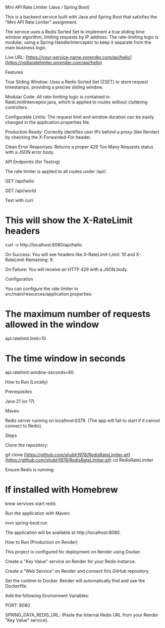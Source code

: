 Mini API Rate Limiter (Java / Spring Boot)

This is a backend service built with Java and Spring Boot that satisfies the "Mini API Rate Limiter" assignment.

The service uses a Redis Sorted Set to implement a true sliding time window algorithm, limiting requests by IP address. The rate-limiting logic is modular, using a Spring HandlerInterceptor to keep it separate from the main business logic.

Live URL: [https://your-service-name.onrender.com/api/hello](https://redisratelimiter.onrender.com/api/hello)

Features

True Sliding Window: Uses a Redis Sorted Set (ZSET) to store request timestamps, providing a precise sliding window.

Modular Code: All rate-limiting logic is contained in RateLimitInterceptor.java, which is applied to routes without cluttering controllers.

Configurable Limits: The request limit and window duration can be easily changed in the application.properties file.

Production Ready: Correctly identifies user IPs behind a proxy (like Render) by checking the X-Forwarded-For header.

Clean Error Responses: Returns a proper 429 Too Many Requests status with a JSON error body.

API Endpoints (for Testing)

The rate limiter is applied to all routes under /api/.

GET /api/hello

GET /api/world

Test with curl:

# This will show the X-RateLimit headers
curl -v http://localhost:8080/api/hello


On Success: You will see headers like X-RateLimit-Limit: 10 and X-RateLimit-Remaining: 9.

On Failure: You will receive an HTTP 429 with a JSON body.

Configuration

You can configure the rate limiter in src/main/resources/application.properties:

# The maximum number of requests allowed in the window
api.ratelimit.limit=10

# The time window in seconds
api.ratelimit.window-seconds=60


How to Run (Locally)

Prerequisites

Java 21 (or 17)

Maven

Redis server running on localhost:6379. (The app will fail to start if it cannot connect to Redis).

Steps

Clone the repository:

git clone [https://github.com/shubh1978/RedisRateLimiter.git](https://github.com/shubh1978/RedisRateLimiter.git)
cd RedisRateLimiter


Ensure Redis is running:

# If installed with Homebrew
brew services start redis


Run the application with Maven:

mvn spring-boot:run


The application will be available at http://localhost:8080.

How to Run (Production on Render)

This project is configured for deployment on Render using Docker.

Create a "Key Value" service on Render for your Redis instance.

Create a "Web Service" on Render and connect this GitHub repository.

Set the runtime to Docker. Render will automatically find and use the Dockerfile.

Add the following Environment Variables:

PORT: 8080

SPRING_DATA_REDIS_URL: (Paste the Internal Redis URL from your Render "Key Value" service).
